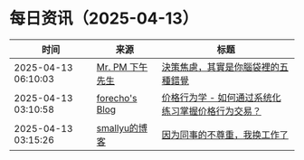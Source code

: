 ﻿# 每日资讯（2025-04-13）

|时间|来源|标题|
|---|---|---|
|2025-04-13 06:10:03|[Mr. PM 下午先生](http://feeds.feedburner.com/pmmustknow)|[決策焦慮，其實是你腦袋裡的五種錯覺](https://mrpm.cc/1771/)|
|2025-04-13 03:10:58|[forecho's Blog](https://blog.forecho.com/atom.xml)|[价格行为学 - 如何通过系统化练习掌握价格行为交易？](https://blog.forecho.com/systematic-price-action-trading-guide.html)|
|2025-04-13 03:15:26|[smallyu的博客](https://smallyu.net/atom.xml)|[因为同事的不尊重，我换工作了](https://smallyu.net/2025/04/13/%E5%9B%A0%E4%B8%BA%E5%90%8C%E4%BA%8B%E7%9A%84%E4%B8%8D%E5%B0%8A%E9%87%8D%EF%BC%8C%E6%88%91%E6%8D%A2%E5%B7%A5%E4%BD%9C%E4%BA%86/)|
